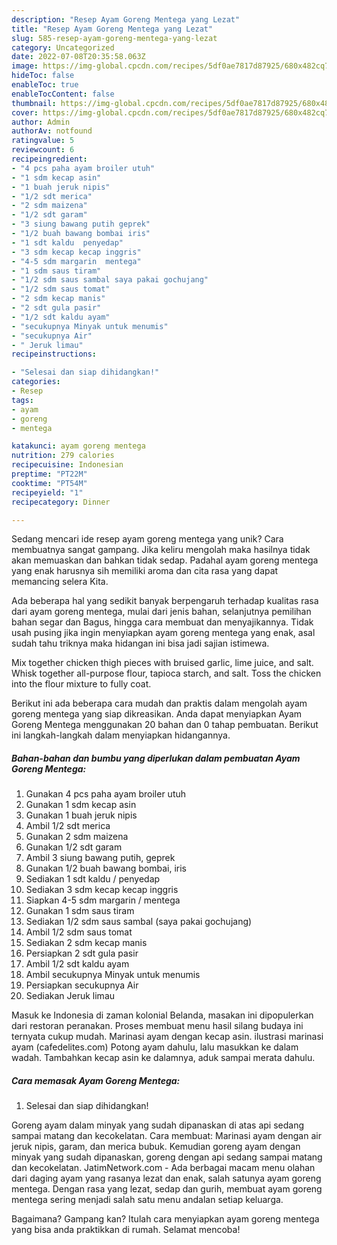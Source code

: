 ```yaml
---
description: "Resep Ayam Goreng Mentega yang Lezat"
title: "Resep Ayam Goreng Mentega yang Lezat"
slug: 585-resep-ayam-goreng-mentega-yang-lezat
category: Uncategorized
date: 2022-07-08T20:35:58.063Z
image: https://img-global.cpcdn.com/recipes/5df0ae7817d87925/680x482cq70/ayam-goreng-mentega-foto-resep-utama.jpg
hideToc: false
enableToc: true
enableTocContent: false
thumbnail: https://img-global.cpcdn.com/recipes/5df0ae7817d87925/680x482cq70/ayam-goreng-mentega-foto-resep-utama.jpg
cover: https://img-global.cpcdn.com/recipes/5df0ae7817d87925/680x482cq70/ayam-goreng-mentega-foto-resep-utama.jpg
author: Admin
authorAv: notfound
ratingvalue: 5
reviewcount: 6
recipeingredient:
- "4 pcs paha ayam broiler utuh"
- "1 sdm kecap asin"
- "1 buah jeruk nipis"
- "1/2 sdt merica"
- "2 sdm maizena"
- "1/2 sdt garam"
- "3 siung bawang putih geprek"
- "1/2 buah bawang bombai iris"
- "1 sdt kaldu  penyedap"
- "3 sdm kecap kecap inggris"
- "4-5 sdm margarin  mentega"
- "1 sdm saus tiram"
- "1/2 sdm saus sambal saya pakai gochujang"
- "1/2 sdm saus tomat"
- "2 sdm kecap manis"
- "2 sdt gula pasir"
- "1/2 sdt kaldu ayam"
- "secukupnya Minyak untuk menumis"
- "secukupnya Air"
- " Jeruk limau"
recipeinstructions:

- "Selesai dan siap dihidangkan!"
categories:
- Resep
tags:
- ayam
- goreng
- mentega

katakunci: ayam goreng mentega 
nutrition: 279 calories
recipecuisine: Indonesian
preptime: "PT22M"
cooktime: "PT54M"
recipeyield: "1"
recipecategory: Dinner

---
```





Sedang mencari ide resep ayam goreng mentega yang unik? Cara membuatnya sangat gampang. Jika keliru mengolah maka hasilnya tidak akan memuaskan dan bahkan tidak sedap. Padahal ayam goreng mentega yang enak harusnya sih memiliki aroma dan cita rasa yang dapat memancing selera Kita.





Ada beberapa hal yang sedikit banyak berpengaruh terhadap kualitas rasa dari ayam goreng mentega, mulai dari jenis bahan, selanjutnya pemilihan bahan segar dan Bagus, hingga cara membuat dan menyajikannya. Tidak usah pusing jika ingin menyiapkan ayam goreng mentega yang enak,      asal sudah tahu triknya maka hidangan ini bisa jadi sajian istimewa.














Mix together chicken thigh pieces with bruised garlic, lime juice, and salt. Whisk together all-purpose flour, tapioca starch, and salt. Toss the chicken into the flour mixture to fully coat.






Berikut ini ada beberapa cara mudah dan praktis dalam mengolah ayam goreng mentega yang siap dikreasikan. Anda dapat menyiapkan Ayam Goreng Mentega menggunakan 20 bahan dan 0 tahap pembuatan. Berikut ini langkah-langkah dalam menyiapkan hidangannya.

<!--inarticleads1-->

##### Bahan-bahan dan bumbu yang diperlukan dalam pembuatan Ayam Goreng Mentega:

1. Gunakan 4 pcs paha ayam broiler utuh
1. Gunakan 1 sdm kecap asin
1. Gunakan 1 buah jeruk nipis
1. Ambil 1/2 sdt merica
1. Gunakan 2 sdm maizena
1. Gunakan 1/2 sdt garam
1. Ambil 3 siung bawang putih, geprek
1. Gunakan 1/2 buah bawang bombai, iris
1. Sediakan 1 sdt kaldu / penyedap
1. Sediakan 3 sdm kecap kecap inggris
1. Siapkan 4-5 sdm margarin / mentega
1. Gunakan 1 sdm saus tiram
1. Sediakan 1/2 sdm saus sambal (saya pakai gochujang)
1. Ambil 1/2 sdm saus tomat
1. Sediakan 2 sdm kecap manis
1. Persiapkan 2 sdt gula pasir
1. Ambil 1/2 sdt kaldu ayam
1. Ambil secukupnya Minyak untuk menumis
1. Persiapkan secukupnya Air
1. Sediakan  Jeruk limau


Masuk ke Indonesia di zaman kolonial Belanda, masakan ini dipopulerkan dari restoran peranakan. Proses membuat menu hasil silang budaya ini ternyata cukup mudah. Marinasi ayam dengan kecap asin. ilustrasi marinasi ayam (cafedelites.com) Potong ayam dahulu, lalu masukkan ke dalam wadah. Tambahkan kecap asin ke dalamnya, aduk sampai merata dahulu. 

<!--inarticleads2-->

##### Cara memasak Ayam Goreng Mentega:


1. Selesai dan siap dihidangkan!

Goreng ayam dalam minyak yang sudah dipanaskan di atas api sedang sampai matang dan kecokelatan. Cara membuat: Marinasi ayam dengan air jeruk nipis, garam, dan merica bubuk. Kemudian goreng ayam dengan minyak yang sudah dipanaskan, goreng dengan api sedang sampai matang dan kecokelatan. JatimNetwork.com - Ada berbagai macam menu olahan dari daging ayam yang rasanya lezat dan enak, salah satunya ayam goreng mentega. Dengan rasa yang lezat, sedap dan gurih, membuat ayam goreng mentega sering menjadi salah satu menu andalan setiap keluarga. 

Bagaimana? Gampang kan? Itulah cara menyiapkan ayam goreng mentega yang bisa anda praktikkan di rumah. Selamat mencoba!
